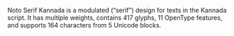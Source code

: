 Noto Serif Kannada is a modulated (“serif”) design for texts in the Kannada script. It has multiple weights, contains 417 glyphs, 11 OpenType features, and supports 164 characters from 5 Unicode blocks.